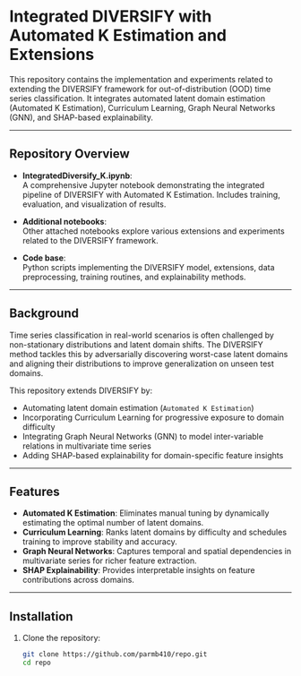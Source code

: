 # Integrated DIVERSIFY with Automated K Estimation and Extensions

This repository contains the implementation and experiments related to extending the DIVERSIFY framework for out-of-distribution (OOD) time series classification. It integrates automated latent domain estimation (Automated K Estimation), Curriculum Learning, Graph Neural Networks (GNN), and SHAP-based explainability.

---

## Repository Overview

- **IntegratedDiversify_K.ipynb**:  
  A comprehensive Jupyter notebook demonstrating the integrated pipeline of DIVERSIFY with Automated K Estimation. Includes training, evaluation, and visualization of results.

- **Additional notebooks**:  
  Other attached notebooks explore various extensions and experiments related to the DIVERSIFY framework.

- **Code base**:  
  Python scripts implementing the DIVERSIFY model, extensions, data preprocessing, training routines, and explainability methods.

---

## Background

Time series classification in real-world scenarios is often challenged by non-stationary distributions and latent domain shifts. The DIVERSIFY method tackles this by adversarially discovering worst-case latent domains and aligning their distributions to improve generalization on unseen test domains.

This repository extends DIVERSIFY by:  
- Automating latent domain estimation (`Automated K Estimation`)  
- Incorporating Curriculum Learning for progressive exposure to domain difficulty  
- Integrating Graph Neural Networks (GNN) to model inter-variable relations in multivariate time series  
- Adding SHAP-based explainability for domain-specific feature insights

---

## Features

- **Automated K Estimation**: Eliminates manual tuning by dynamically estimating the optimal number of latent domains.  
- **Curriculum Learning**: Ranks latent domains by difficulty and schedules training to improve stability and accuracy.  
- **Graph Neural Networks**: Captures temporal and spatial dependencies in multivariate series for richer feature extraction.  
- **SHAP Explainability**: Provides interpretable insights on feature contributions across domains.

---

## Installation

1. Clone the repository:

   ```bash
   git clone https://github.com/parmb410/repo.git
   cd repo
